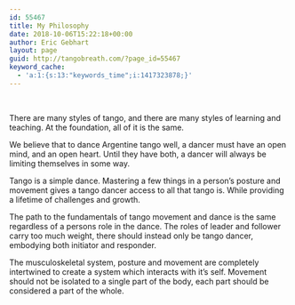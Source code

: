 ```yaml
---
id: 55467
title: My Philosophy
date: 2018-10-06T15:22:18+00:00
author: Eric Gebhart
layout: page
guid: http://tangobreath.com/?page_id=55467
keyword_cache:
  - 'a:1:{s:13:"keywords_time";i:1417323878;}'
---
```

&nbsp;

There are many styles of tango, and there are many styles of learning and teaching. At the foundation, all of it is the same.

We believe that to dance Argentine tango well, a dancer must have an open mind, and an open heart. Until they have both, a dancer will always be limiting themselves in some way.

Tango is a simple dance. Mastering a few things in a person&#8217;s posture and movement gives a tango dancer access to all that tango is. While providing a lifetime of challenges and growth.

The path to the fundamentals of tango movement and dance is the same regardless of a persons role in the dance. The roles of leader and follower carry too much weight, there should instead only be tango dancer, embodying both initiator and responder.

The musculoskeletal system, posture and movement are completely intertwined to create a system which interacts with it&#8217;s self. Movement should not be isolated to a single part of the body, each part should be considered a part of the whole.

&nbsp;